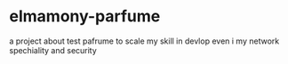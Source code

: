 # elmamony-parfume
a project about test pafrume to scale my skill in devlop even i my network spechiality and security
